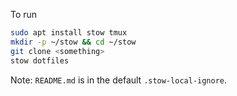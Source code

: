 To run


```bash
sudo apt install stow tmux
mkdir -p ~/stow && cd ~/stow
git clone <something>
stow dotfiles
```

Note: `README.md` is in the default `.stow-local-ignore`. 